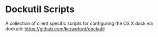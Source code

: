 # Dockutil Scripts

A collection of client specific scripts for configuring the OS X dock via dockutil: https://github.com/kcrawford/dockutil
